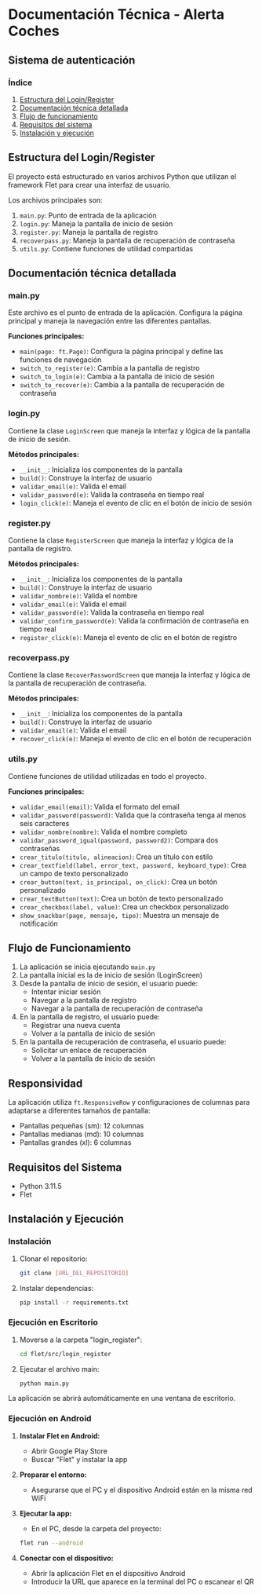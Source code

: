 # Documentación Técnica - Alerta Coches

## Sistema de autenticación

### Índice

1. [Estructura del Login/Register](#estructura-del-loginregister)
2. [Documentación técnica detallada](#documentación-técnica-detallada)
3. [Flujo de funcionamiento](#flujo-de-funcionamiento)
4. [Requisitos del sistema](#requisitos-del-sistema)
5. [Instalación y ejecución](#instalación-y-ejecución)

## Estructura del Login/Register

El proyecto está estructurado en varios archivos Python que utilizan el framework Flet para crear una interfaz de usuario.

Los archivos principales son:

1. `main.py`: Punto de entrada de la aplicación
2. `login.py`: Maneja la pantalla de inicio de sesión
3. `register.py`: Maneja la pantalla de registro
4. `recoverpass.py`: Maneja la pantalla de recuperación de contraseña
5. `utils.py`: Contiene funciones de utilidad compartidas

## Documentación técnica detallada

### main.py

Este archivo es el punto de entrada de la aplicación. Configura la página principal y maneja la navegación entre las diferentes pantallas.

**Funciones principales:**

- `main(page: ft.Page)`: Configura la página principal y define las funciones de navegación
- `switch_to_register(e)`: Cambia a la pantalla de registro
- `switch_to_login(e)`: Cambia a la pantalla de inicio de sesión
- `switch_to_recover(e)`: Cambia a la pantalla de recuperación de contraseña

### login.py

Contiene la clase `LoginScreen` que maneja la interfaz y lógica de la pantalla de inicio de sesión.

**Métodos principales:**

- `__init__`: Inicializa los componentes de la pantalla
- `build()`: Construye la interfaz de usuario
- `validar_email(e)`: Valida el email
- `validar_password(e)`: Valida la contraseña en tiempo real
- `login_click(e)`: Maneja el evento de clic en el botón de inicio de sesión

### register.py

Contiene la clase `RegisterScreen` que maneja la interfaz y lógica de la pantalla de registro.

**Métodos principales:**

- `__init__`: Inicializa los componentes de la pantalla
- `build()`: Construye la interfaz de usuario
- `validar_nombre(e)`: Valida el nombre
- `validar_email(e)`: Valida el email
- `validar_password(e)`: Valida la contraseña en tiempo real
- `validar_confirm_password(e)`: Valida la confirmación de contraseña en tiempo real
- `register_click(e)`: Maneja el evento de clic en el botón de registro

### recoverpass.py

Contiene la clase `RecoverPasswordScreen` que maneja la interfaz y lógica de la pantalla de recuperación de contraseña.

**Métodos principales:**

- `__init__`: Inicializa los componentes de la pantalla
- `build()`: Construye la interfaz de usuario
- `validar_email(e)`: Valida el email
- `recover_click(e)`: Maneja el evento de clic en el botón de recuperación

### utils.py

Contiene funciones de utilidad utilizadas en todo el proyecto.

**Funciones principales:**

- `validar_email(email)`: Valida el formato del email
- `validar_password(password)`: Valida que la contraseña tenga al menos seis caracteres
- `validar_nombre(nombre)`: Valida el nombre completo
- `validar_password_igual(password, password2)`: Compara dos contraseñas
- `crear_titulo(titulo, alineacion)`: Crea un título con estilo
- `crear_textfield(label, error_text, password, keyboard_type)`: Crea un campo de texto personalizado
- `crear_button(text, is_principal, on_click)`: Crea un botón personalizado
- `crear_textButton(text)`: Crea un botón de texto personalizado
- `crear_checkbox(label, value)`: Crea un checkbox personalizado
- `show_snackbar(page, mensaje, tipo)`: Muestra un mensaje de notificación

## Flujo de Funcionamiento

1. La aplicación se inicia ejecutando `main.py`
2. La pantalla inicial es la de inicio de sesión (LoginScreen)
3. Desde la pantalla de inicio de sesión, el usuario puede:
   - Intentar iniciar sesión
   - Navegar a la pantalla de registro
   - Navegar a la pantalla de recuperación de contraseña
4. En la pantalla de registro, el usuario puede:
   - Registrar una nueva cuenta
   - Volver a la pantalla de inicio de sesión
5. En la pantalla de recuperación de contraseña, el usuario puede:
   - Solicitar un enlace de recuperación
   - Volver a la pantalla de inicio de sesión

## Responsividad

La aplicación utiliza `ft.ResponsiveRow` y configuraciones de columnas para adaptarse a diferentes tamaños de pantalla:

- Pantallas pequeñas (sm): 12 columnas
- Pantallas medianas (md): 10 columnas
- Pantallas grandes (xl): 6 columnas

## Requisitos del Sistema

- Python 3.11.5
- Flet

## Instalación y Ejecución

### Instalación

1. Clonar el repositorio:

    ```bash
    git clone [URL_DEL_REPOSITORIO]
    ```

2. Instalar dependencias:

    ```bash
    pip install -r requirements.txt
    ```

### Ejecución en Escritorio

1. Moverse a la carpeta "login_register":

    ```bash
    cd flet/src/login_register
    ```

2. Ejecutar el archivo main:

    ```bash
    python main.py
    ```

La aplicación se abrirá automáticamente en una ventana de escritorio.

### Ejecución en Android

1. **Instalar Flet en Android:**
   - Abrir Google Play Store
   - Buscar "Flet" y instalar la app

2. **Preparar el entorno:**
   - Asegurarse que el PC y el dispositivo Android están en la misma red WiFi

3. **Ejecutar la app:**
   - En el PC, desde la carpeta del proyecto:

   ```bash
   flet run --android
   ```

4. **Conectar con el dispositivo:**
   - Abrir la aplicación Flet en el dispositivo Android
   - Introducir la URL que aparece en la terminal del PC o escanear el QR
